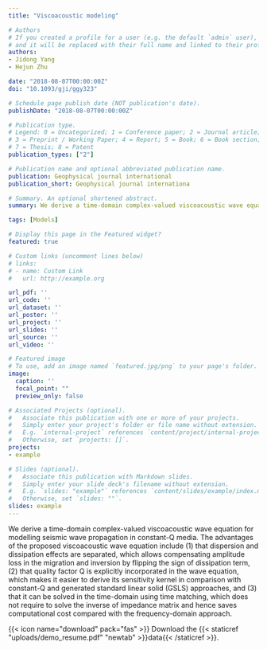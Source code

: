 ```yaml
---
title: "Viscoacoustic modeling"

# Authors
# If you created a profile for a user (e.g. the default `admin` user), write the username (folder name) here 
# and it will be replaced with their full name and linked to their profile.
authors:
- Jidong Yang
- Hejun Zhu

date: "2018-08-07T00:00:00Z"
doi: "10.1093/gji/ggy323"

# Schedule page publish date (NOT publication's date).
publishDate: "2018-08-07T00:00:00Z"

# Publication type.
# Legend: 0 = Uncategorized; 1 = Conference paper; 2 = Journal article;
# 3 = Preprint / Working Paper; 4 = Report; 5 = Book; 6 = Book section;
# 7 = Thesis; 8 = Patent
publication_types: ["2"]

# Publication name and optional abbreviated publication name.
publication: Geophysical journal international
publication_short: Geophysical journal internationa

# Summary. An optional shortened abstract.
summary: We derive a time-domain complex-valued viscoacoustic wave equation for modelling seismic wave propagation in constant-Q media.   

tags: [Models]

# Display this page in the Featured widget?
featured: true

# Custom links (uncomment lines below)
# links:
# - name: Custom Link
#   url: http://example.org

url_pdf: ''
url_code: ''
url_dataset: ''
url_poster: ''
url_project: ''
url_slides: ''
url_source: ''
url_video: ''

# Featured image
# To use, add an image named `featured.jpg/png` to your page's folder. 
image:
  caption: ''
  focal_point: ""
  preview_only: false

# Associated Projects (optional).
#   Associate this publication with one or more of your projects.
#   Simply enter your project's folder or file name without extension.
#   E.g. `internal-project` references `content/project/internal-project/index.md`.
#   Otherwise, set `projects: []`.
projects:
- example

# Slides (optional).
#   Associate this publication with Markdown slides.
#   Simply enter your slide deck's filename without extension.
#   E.g. `slides: "example"` references `content/slides/example/index.md`.
#   Otherwise, set `slides: ""`.
slides: example
---
```


We derive a time-domain complex-valued viscoacoustic wave equation for modelling seismic wave propagation in constant-Q media. The advantages of the proposed viscoacoustic wave equation include (1) that dispersion and dissipation effects are separated, which allows compensating amplitude loss in the migration and inversion by flipping the sign of dissipation term, (2) that quality factor Q is explicitly incorporated in the wave equation, which makes it easier to derive its sensitivity kernel in comparison with constant-Q and generated standard linear solid (GSLS) approaches, and (3) that it can be solved in the time-domain using time matching, which does not require to solve the inverse of impedance matrix and hence saves computational cost compared with the frequency-domain approach.



{{< icon name="download" pack="fas" >}} Download the {{< staticref "uploads/demo_resume.pdf" "newtab" >}}data{{< /staticref >}}.
